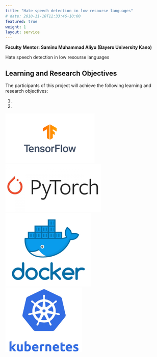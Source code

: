 ```yaml
---
title: "Hate speech detection in low resourse languages"
# date: 2018-11-18T12:33:46+10:00
featured: true
weight: 1
layout: service
---
```


**Faculty Mentor: Saminu Muhammad Aliyu (Bayero University Kano)**

Hate speech detection in low resourse languages


## Learning and Research Objectives

The participants of this project will achieve the following learning and research objectives:

1. 
2. 

<img src="/images/projects/tensorflow.png" alt="tensorflow" width="280"/>
<img src="/images/projects/pytorch.jfif" alt="pytorch" width="300"/>
<img src="/images/projects/docker.png" alt="docker" width="270"/>
<img src="/images/projects/k8s.jpg" alt="k8s" width="240"/>
